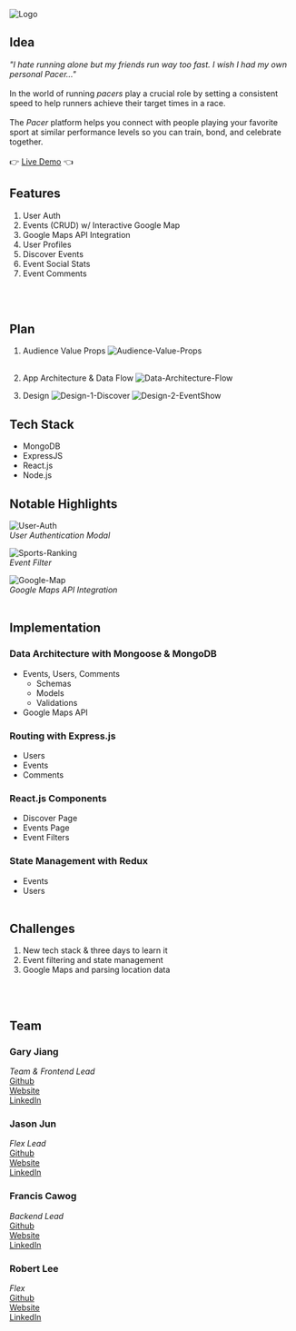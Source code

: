 ![Logo](./frontend/src/icons/pacer-readme-logo.png)

## Idea
*"I hate running alone but my friends run way too fast. I wish I had my own personal Pacer..."*
<br><br>
In the world of running *pacers* play a crucial role by setting a consistent speed to help runners achieve their target times in a race.
<br><br>
The *Pacer* platform helps you connect with people playing your favorite sport at similar performance levels so you can train, bond, and celebrate together.
<br><br>
👉
[Live Demo](https://pacer-65mk.onrender.com/)
👈
<br>

## Features
1. User Auth
2. Events (CRUD) w/ Interactive Google Map
3. Google Maps API Integration
4. User Profiles
5. Discover Events
6. Event Social Stats
7. Event Comments
<br>
<br>

## Plan
1. Audience Value Props
![Audience-Value-Props](./frontend/src/readme-imgs/audience-value-props.png)
<br><br>

2. App Architecture & Data Flow
![Data-Architecture-Flow](./frontend/src/readme-imgs/data-architecture.png)

3. Design
![Design-1-Discover](./frontend/src/readme-imgs/design-1-discover.png)
![Design-2-EventShow](./frontend/src/readme-imgs/design-2-event-show.png)


## Tech Stack
- MongoDB
- ExpressJS
- React.js
- Node.js


## Notable Highlights
![User-Auth](./frontend/src/icons/user-auth-login.gif)
<br>*User Authentication Modal*<br>

![Sports-Ranking](./frontend/src/icons/sports-feature.gif)
<br>*Event Filter*<br>

![Google-Map](./frontend/src/icons/google-map.gif)
<br>*Google Maps API Integration*<br>
<br>


## Implementation
### Data Architecture with Mongoose & MongoDB
- Events, Users, Comments
  - Schemas
  - Models
  - Validations
- Google Maps API

### Routing with Express.js
- Users
- Events
- Comments

### React.js Components
- Discover Page
- Events Page
- Event Filters

### State Management with Redux
- Events
- Users
<br><br>

## Challenges
1. New tech stack & three days to learn it
2. Event filtering and state management
3. Google Maps and parsing location data

<br><br>

## Team
### Gary Jiang
*Team & Frontend Lead*<br>
[Github](https://github.com/garysbot)<br>
[Website](https://imgaryjiang.com)<br>
[LinkedIn](https://linkedin.com/in/garyjiang)<br>

### Jason Jun
*Flex Lead*<br>
[Github](https://github.com/garysbot)<br>
[Website](https://imgaryjiang.com)<br>
[LinkedIn](https://linkedin.com/in/garyjiang)<br>

### Francis Cawog
*Backend Lead*<br>
[Github](https://github.com/garysbot)<br>
[Website](https://imgaryjiang.com)<br>
[LinkedIn](https://linkedin.com/in/garyjiang)<br>

### Robert Lee
*Flex*<br>
[Github](https://github.com/garysbot)<br>
[Website](https://imgaryjiang.com)<br>
[LinkedIn](https://linkedin.com/in/garyjiang)<br>

